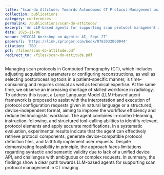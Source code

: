 ```yaml
---
title: "Scan-do Attitude: Towards Autonomous CT Protocol Management using a Large Language Model Agent"
collection: publications
category: conferences
permalink: /publications/scan-do-attitude/
excerpt: 'An LLM-based agents for supporting scan protocol management in CT imaging.'
date: 2025-11-06
venue: 'MICCAI Workshop on Agentic AI, Sept 27'
paperurl: 'https://link.springer.com/book/9783032060044'
citation: 'TBD'
pdf: /files/scan-do-attitude.pdf
redirect_to: /files/scan-do-attitude.pdf
---
```

Managing scan protocols in Computed Tomography (CT), which includes adjusting acquisition parameters or configuring reconstructions, as well as selecting postprocessing tools in a patient-specific manner, is time-consuming and requires clinical as well as technical expertise. At the same time, we observe an increasing shortage of skilled workforce in radiology. To address this issue, a Large Language Model (LLM)-based agent framework is proposed to assist with the interpretation and execution of protocol configuration requests given in natural language or a structured, device-independent format, aiming to improve the workflow efficiency and reduce technologists' workload. The agent combines in-context-learning, instruction-following, and structured tool-calling abilities to identify relevant protocol elements and apply accurate modifications. In a systematic evaluation, experimental results indicate that the agent can effectively retrieve protocol components, generate device-compatible protocol definition files, and faithfully implement user requests. 
Despite demonstrating feasibility in principle, the approach faces limitations regarding syntactic and semantic validity due to lack of a unified device API, and challenges with ambiguous or complex requests. 
In summary, the findings show a clear path towards LLM-based agents for supporting scan protocol management in CT imaging. 

